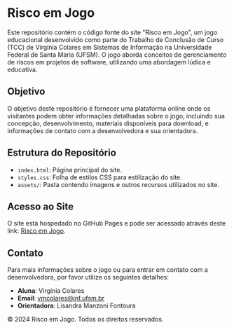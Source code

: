 # Risco em Jogo

Este repositório contém o código fonte do site "Risco em Jogo", um jogo educacional desenvolvido como parte do Trabalho de Conclusão de Curso (TCC) de Virgínia Colares em Sistemas de Informação na Universidade Federal de Santa Maria (UFSM). O jogo aborda conceitos de gerenciamento de riscos em projetos de software, utilizando uma abordagem lúdica e educativa.

## Objetivo

O objetivo deste repositório é fornecer uma plataforma online onde os visitantes podem obter informações detalhadas sobre o jogo, incluindo sua concepção, desenvolvimento, materiais disponíveis para download, e informações de contato com a desenvolvedora e sua orientadora.

## Estrutura do Repositório

- `index.html`: Página principal do site.
- `styles.css`: Folha de estilos CSS para estilização do site.
- `assets/`: Pasta contendo imagens e outros recursos utilizados no site.

## Acesso ao Site

O site está hospedado no GitHub Pages e pode ser acessado através deste link: [Risco em Jogo](https://vmcolares.github.io/risco-em-jogo/).

## Contato

Para mais informações sobre o jogo ou para entrar em contato com a desenvolvedora, por favor utilize os seguintes detalhes:

- **Aluna**: Virgínia Colares
- **Email**: vmcolares@inf.ufsm.br
- **Orientadora**: Lisandra Manzoni Fontoura

© 2024 Risco em Jogo. Todos os direitos reservados.
